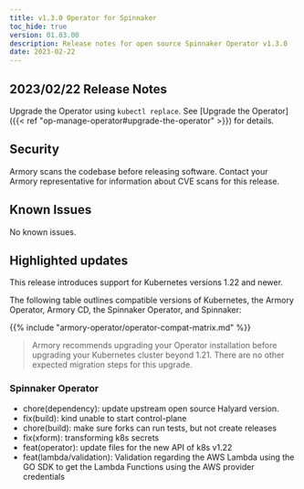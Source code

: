 ```yaml
---
title: v1.3.0 Operator for Spinnaker
toc_hide: true
version: 01.03.00
description: Release notes for open source Spinnaker Operator v1.3.0
date: 2023-02-22
---
```


## 2023/02/22 Release Notes

Upgrade the Operator using `kubectl replace`. See [Upgrade the Operator]({{< ref "op-manage-operator#upgrade-the-operator" >}}) for details.

## Security

Armory scans the codebase before releasing software. Contact your Armory representative for information about CVE scans for this release.

## Known Issues

No known issues.

## Highlighted updates

This release introduces support for Kubernetes versions 1.22 and newer.

The following table outlines compatible versions of Kubernetes, the Armory Operator, Armory CD, the Spinnaker Operator, and Spinnaker:

{{% include "armory-operator/operator-compat-matrix.md" %}}

>Armory recommends upgrading your Operator installation before upgrading your Kubernetes cluster beyond 1.21. There are no other expected migration steps for this upgrade.


### Spinnaker Operator

* chore(dependency): update upstream open source Halyard version.
* fix(build): kind unable to start control-plane
* chore(build): make sure forks can run tests, but not create releases
* fix(xform): transforming k8s secrets
* feat(operator): update files for the new API of k8s v1.22
* feat(lambda/validation): Validation regarding the AWS Lambda using the GO
  SDK to get the Lambda Functions using the AWS provider credentials
